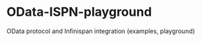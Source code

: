 OData-ISPN-playground
=====================

OData protocol and Infinispan integration (examples, playground)